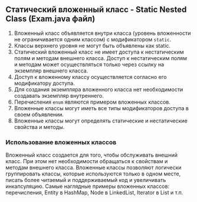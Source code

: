 ## Статический вложенный класс - Static Nested Class (Exam.java файл)

1. Вложенный класс объявляется внутри класса (уровень вложенности не ограничивается одним классом) с
   модификатором `static`.
2. Классы верхнего уровня не могут быть объявлены как static.
3. Статический вложенный класс не имеет доступа к нестатическим полям и методам внешнего класса. Доступ к нестатическим
   полям и методам может осуществляться только через ссылку на экземпляр внешнего класса.
4. Доступ к вложенному классу осуществляется согласно его модификатору доступа.
5. Для создания экземпляра вложенного класса нет необходимости создавать экземпляр внутреннего.
6. Перечисления `enum` являются примером вложенных классов.
7. Вложенные классы могут иметь все типы модификаторов доступа в своем объявлении.
8. Вложенные классы могут определять статические и нестатические свойства и методы.

### Использование вложенных классов

Вложенный класс создается для того, чтобы обслуживать внешний класс. При этом нет необходимости обращаться к свойствам и
методам внешнего класса. Вложенные классы позволяют логически группировать классы, которые используются только в
одном месте, писать более читаемый и поддерживаемый код и увеличивать инкапсуляцию. Самые наглядные примеры вложенных классов: перечисления,
Entity в HashMap, Node в LinkedList, Iterator в List и т.п.
